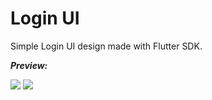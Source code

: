 # Login UI

Simple Login UI design made with Flutter SDK. 
<br>

**_Preview:_** 

![](https://cdn-images-1.medium.com/max/1200/1*SGCH-xPXb_8rfL4_eGBOCQ.gif) ![](https://cdn-images-1.medium.com/max/1200/1*dMlmvO2ENIRt0Nic8jHB6A.gif)

